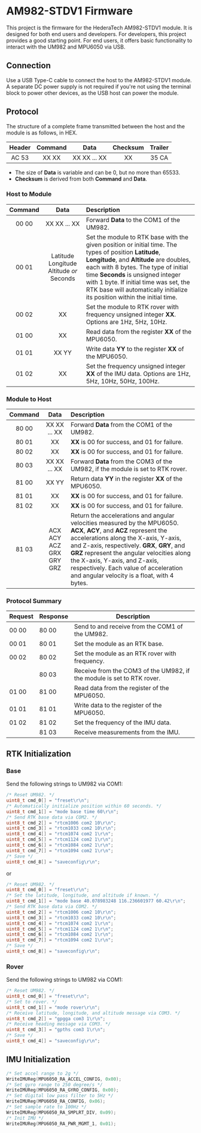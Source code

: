 # AM982-STDV1 Firmware

This project is the firmware for the HederaTech AM982-STDV1 module. It is designed for both end users and developers. For developers, this project provides a good starting point. For end users, it offers basic functionality to interact with the UM982 and MPU6050 via USB.

## Connection

Use a USB Type-C cable to connect the host to the AM982-STDV1 module. A separate DC power supply is not required if you're not using the terminal block to power other devices, as the USB host can power the module.

## Protocol

The structure of a complete frame transmitted between the host and the module is as follows, in HEX.

|Header|Command|Data|Checksum|Trailer|
|:---:|:---:|:---:|:---:|:---:|
|AC 53|XX XX|XX XX ... XX|XX|35 CA|

* The size of **Data** is variable and can be 0, but no more than 65533.
* **Checksum** is derived from both **Command** and **Data**.

### Host to Module

|Command|Data|Description|
|:---:|:---:|:---|
|00 00|XX XX ... XX|Forward **Data** to the COM1 of the UM982.|
|00 01|Latitude Longitude Altitude *or* Seconds|Set the module to RTK base with the given position or initial time. The types of position **Latitude**, **Longitude**, and **Altitude** are doubles, each with 8 bytes. The type of initial time **Seconds** is unsigned integer with 1 byte. If initial time was set, the RTK base will automatically initialize its position within the initial time.|
|00 02|XX|Set the module to RTK rover with frequency unsigned integer **XX**. Options are 1Hz, 5Hz, 10Hz.|
|01 00|XX|Read data from the register **XX** of the MPU6050.|
|01 01|XX YY|Write data **YY** to the register **XX** of the MPU6050.|
|01 02|XX|Set the frequency unsigned integer **XX** of the IMU data. Options are 1Hz, 5Hz, 10Hz, 50Hz, 100Hz.|

### Module to Host

|Command|Data|Description|
|:---:|:---:|:---|
|80 00|XX XX ... XX|Forward **Data** from the COM1 of the UM982.|
|80 01|XX|**XX** is 00 for success, and 01 for failure.|
|80 02|XX|**XX** is 00 for success, and 01 for failure.|
|80 03|XX XX ... XX|Forward **Data** from the COM3 of the UM982, if the module is set to RTK rover.|
|81 00|XX YY|Return data **YY** in the register **XX** of the MPU6050.|
|81 01|XX|**XX** is 00 for success, and 01 for failure.|
|81 02|XX|**XX** is 00 for success, and 01 for failure.|
|81 03|ACX ACY ACZ GRX GRY GRZ|Return the accelerations and angular velocities measured by the MPU6050. **ACX**, **ACY**, and **ACZ** represent the accelerations along the X-axis, Y-axis, and Z-axis, respectively. **GRX**, **GRY**, and **GRZ** represent the angular velocities along the X-axis, Y-axis, and Z-axis, respectively. Each value of acceleration and angular velocity is a float, with 4 bytes.|

### Protocol Summary

|Request|Response|Description|
|---|---|---|
|00 00|80 00|Send to and receive from the COM1 of the UM982.|
|00 01|80 01|Set the module as an RTK base.|
|00 02|80 02|Set the module as an RTK rover with frequency.|
||80 03|Receive from the COM3 of the UM982, if the module is set to RTK rover.|
|01 00|81 00|Read data from the register of the MPU6050.|
|01 01|81 01|Write data to the register of the MPU6050.|
|01 02|81 02|Set the frequency of the IMU data.|
||81 03|Receive measurements from the IMU.|

## RTK Initialization

### Base

Send the following strings to UM982 via COM1:

```c
/* Reset UM982. */
uint8_t cmd_0[] = "freset\r\n";
/* Automatically initialize position within 60 seconds. */
uint8_t cmd_1[] = "mode base time 60\r\n";
/* Send RTK base data via COM2. */
uint8_t cmd_2[] = "rtcm1006 com2 10\r\n";
uint8_t cmd_3[] = "rtcm1033 com2 10\r\n";
uint8_t cmd_4[] = "rtcm1074 com2 1\r\n";
uint8_t cmd_5[] = "rtcm1124 com2 1\r\n";
uint8_t cmd_6[] = "rtcm1084 com2 1\r\n";
uint8_t cmd_7[] = "rtcm1094 com2 1\r\n";
/* Save */
uint8_t cmd_8[] = "saveconfig\r\n";
```

or

```c
/* Reset UM982. */
uint8_t cmd_0[] = "freset\r\n";
/* Set the latitude, longitude, and altitude if known. */
uint8_t cmd_1[] = "mode base 40.078983248 116.236601977 60.42\r\n";
/* Send RTK base data via COM2. */
uint8_t cmd_2[] = "rtcm1006 com2 10\r\n";
uint8_t cmd_3[] = "rtcm1033 com2 10\r\n";
uint8_t cmd_4[] = "rtcm1074 com2 1\r\n";
uint8_t cmd_5[] = "rtcm1124 com2 1\r\n";
uint8_t cmd_6[] = "rtcm1084 com2 1\r\n";
uint8_t cmd_7[] = "rtcm1094 com2 1\r\n";
/* Save */
uint8_t cmd_8[] = "saveconfig\r\n";
```

### Rover

Send the following strings to UM982 via COM1:

```c
/* Reset UM982. */
uint8_t cmd_0[] = "freset\r\n";
/* Set to rover. */
uint8_t cmd_1[] = "mode rover\r\n";
/* Receive latitude, longitude, and altitude message via COM3. */
uint8_t cmd_2[] = "gpgga com3 1\r\n";
/* Receive heading message via COM3. */
uint8_t cmd_3[] = "gpths com3 1\r\n";
/* Save */
uint8_t cmd_4[] = "saveconfig\r\n";
```

## IMU Initialization

```c
/* Set accel range to 2g */
WriteIMUReg(MPU6050_RA_ACCEL_CONFIG, 0x00);
/* Set gyro range to 250 degree/s */
WriteIMUReg(MPU6050_RA_GYRO_CONFIG, 0x00);
/* Set digital low pass filter to 5Hz */
WriteIMUReg(MPU6050_RA_CONFIG, 0x06);
/* Set sample rate to 100Hz */
WriteIMUReg(MPU6050_RA_SMPLRT_DIV, 0x09);
/* Init IMU */
WriteIMUReg(MPU6050_RA_PWR_MGMT_1, 0x01);
```